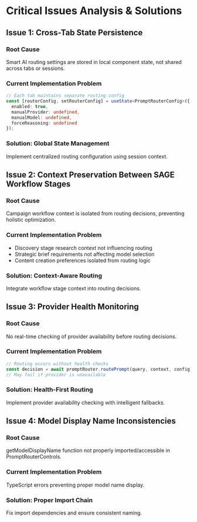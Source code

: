 # Critical Issues Analysis & Solutions

## Issue 1: Cross-Tab State Persistence

### Root Cause
Smart AI routing settings are stored in local component state, not shared across tabs or sessions.

### Current Implementation Problem
```typescript
// Each tab maintains separate routing config
const [routerConfig, setRouterConfig] = useState<PromptRouterConfig>({
  enabled: true,
  manualProvider: undefined,
  manualModel: undefined,
  forceReasoning: undefined
});
```

### Solution: Global State Management
Implement centralized routing configuration using session context.

## Issue 2: Context Preservation Between SAGE Workflow Stages

### Root Cause
Campaign workflow context is isolated from routing decisions, preventing holistic optimization.

### Current Implementation Problem
- Discovery stage research context not influencing routing
- Strategic brief requirements not affecting model selection
- Content creation preferences isolated from routing logic

### Solution: Context-Aware Routing
Integrate workflow stage context into routing decisions.

## Issue 3: Provider Health Monitoring

### Root Cause
No real-time checking of provider availability before routing decisions.

### Current Implementation Problem
```typescript
// Routing occurs without health checks
const decision = await promptRouter.routePrompt(query, context, config);
// May fail if provider is unavailable
```

### Solution: Health-First Routing
Implement provider availability checking with intelligent fallbacks.

## Issue 4: Model Display Name Inconsistencies

### Root Cause
getModelDisplayName function not properly imported/accessible in PromptRouterControls.

### Current Implementation Problem
TypeScript errors preventing proper model name display.

### Solution: Proper Import Chain
Fix import dependencies and ensure consistent naming.